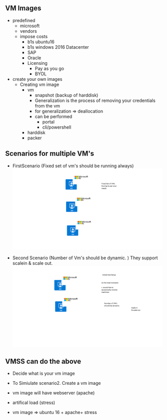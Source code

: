 ## VM Images
* predefined
    * microsoft
    * vendors
    * impose costs
        * b1s ubuntu16
        * b1s windows 2016 Datacenter
        * SAP
        * Oracle
        * Licensing
            * Pay as you go
            * BYOL
* create your own images
    * Creating vm image
        * vm
            * snapshot (backup of harddisk)
            * Generalization is the process of removing your credentials from the vm
            * for generalization => deallocation
            * can be performed
                * portal
                * cli/powershell
        * harddisk
        * packer

## Scenarios for multiple VM's
* FirstScenario (Fixed set of vm's should be running always)
![Preview](./images/scenario1.PNG)


* Second Scenario (Number of Vm's should be dynamic. ) They support scalein & scale out.
![Preview](./images/scenario2.PNG)


## VMSS can do the above
* Decide what is your vm image

* To Simiulate scenario2. Create a vm image
* vm image will have webserver (apache)
* artifical load (stress)
* vm image => ubuntu 16 + apache+ stress


